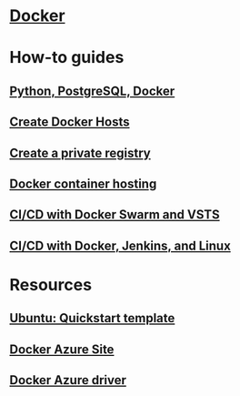 # [Docker](index.md)
# How-to guides
## [Python, PostgreSQL, Docker](/azure/app-service-web/app-service-web-tutorial-docker-python-postgresql-app)
## [Create Docker Hosts](/azure/virtual-machines/linux/docker-machine)
## [Create a private registry](/azure/container-registry/container-registry-get-started-portal)
## [Docker container hosting](/azure/container-service/container-service-deployment)
## [CI/CD with Docker Swarm and VSTS](/azure/container-service/container-service-docker-swarm-mode-setup-ci-cd-acs-engine)
## [CI/CD with Docker, Jenkins, and Linux](/azure/virtual-machines/linux/tutorial-jenkins-github-docker-cicd)
# Resources
## [Ubuntu: Quickstart template](https://azuremarketplace.microsoft.com/en-us/marketplace/apps/CanonicalandMSOpenTech.DockerOnUbuntuServer1404LTS)
## [Docker Azure Site](https://www.docker.com/docker-azure)
## [Docker Azure driver](https://docs.docker.com/machine/drivers/azure/)


